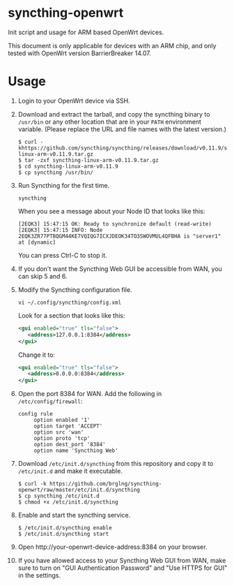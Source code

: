 # syncthing-openwrt
Init script and usage for ARM based OpenWrt devices.

This document is only applicable for devices with an ARM chip, and only tested
with OpenWrt version BarrierBreaker 14.07.

Usage
=====

1. Login to your OpenWrt device via SSH.

2. Download and extract the tarball, and copy the syncthing binary to
   `/usr/bin` or any other location that are in your `PATH` environment
   variable. (Please replace the URL and file names with the latest version.)
   ```shell
   $ curl -khttps://github.com/syncthing/syncthing/releases/download/v0.11.9/syncthing-linux-arm-v0.11.9.tar.gz
   $ tar -zxf syncthing-linux-arm-v0.11.9.tar.gz 
   $ cd syncthing-linux-arm-v0.11.9
   $ cp syncthing /usr/bin/
   ```

3. Run Syncthing for the first time.
   ```shell
   syncthing
   ```
   When you see a message about your Node ID that looks like this:
   ```
   [2EQK3] 15:47:15 OK: Ready to synchronize default (read-write)
   [2EQK3] 15:47:15 INFO: Node 2EQK3ZR77PTBQGM44KE7VQIQG7ICXJDEOK34TO3SWOVMUL4QFBHA is "server1" at [dynamic]
   ```
   You can press Ctrl-C to stop it.

4. If you don't want the Syncthing Web GUI be accessible from WAN, you can
   skip 5 and 6.

5. Modify the Syncthing configuration file.
   ```shell
   vi ~/.config/syncthing/config.xml
   ```
   Look for a section that looks like this:
   ```xml
   <gui enabled="true" tls="false">
      <address>127.0.0.1:8384</address>
   </gui>
   ```
   Change it to:
   ```xml
   <gui enabled="true" tls="false">
      <address>0.0.0.0:8384</address>
   </gui>
   ```

6. Open the port 8384 for WAN. Add the following in `/etc/config/firewall`:
   ```
   config rule
    	option enabled '1'
    	option target 'ACCEPT'
    	option src 'wan'
    	option proto 'tcp'
    	option dest_port '8384'
    	option name 'Syncthing Web'
   ```

7. Download `/etc/init.d/syncthing` from this repository and copy it to
   `/etc/init.d` and make it executable.
   ```shell
   $ curl -k https://github.com/brglng/syncthing-openwrt/raw/master/etc/init.d/syncthing
   $ cp syncthing /etc/init.d
   $ chmod +x /etc/init.d/syncthing
   ```
8. Enable and start the syncthing service.
   ```shell
   $ /etc/init.d/syncthing enable
   $ /etc/init.d/syncthing start
   ```

9. Open http://your-openwrt-device-address:8384 on your browser.

10. If you have allowed access to your Syncthing Web GUI from WAN, make sure
    to turn on "GUI Authentication Password" and "Use HTTPS for GUI" in the
    settings.
